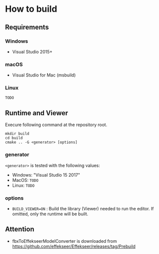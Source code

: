 How to build
==========

Requirements
----------

### Windows

- Visual Studio 2015+

### macOS

- Visual Studio for Mac (msbuild)

### Linux

`TODO`


Runtime and Viewer
----------

Execure following command at the repository root.

```
mkdir build
cd build
cmake .. -G <generator> [options]
```

### generator

`<generator>` is tested with the following values: 
- Windows: "Visual Studio 15 2017"
- MacOS: `TODO`
- Linux: `TODO`

### options

- `BUILD_VIEWER=ON` : Build the library (Viewer) needed to run the editor. If omitted, only the runtime will be built.


Attention
----------

- fbxToEffekseerModelConverter is downloaded from https://github.com/effekseer/Effekseer/releases/tag/Prebuild
